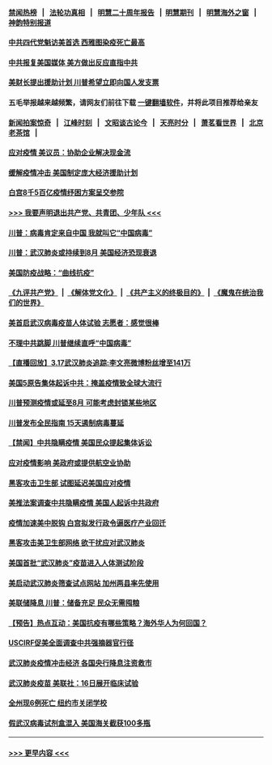 #### [禁闻热榜](热点新闻.md?=0)  &nbsp;&nbsp;|&nbsp;&nbsp; [法轮功真相](https://github.com/gfw-breaker/truth/blob/master/README.md?=0) &nbsp;&nbsp;|&nbsp;&nbsp; [明慧二十周年报告](https://github.com/gfw-breaker/mh-reports/blob/master/README.md?=0) &nbsp;&nbsp;|&nbsp;&nbsp;[明慧期刊](https://github.com/gfw-breaker/mh-qikan) &nbsp;&nbsp;|&nbsp;&nbsp; [明慧海外之窗](https://github.com/gfw-breaker/mh-news/blob/master/README.md?=0) &nbsp;&nbsp;|&nbsp;&nbsp; [神韵特别报道](https://github.com/gfw-breaker/mh-news/blob/master/shenyun.md?=0)
#### [中共四代党魁访美首选 西雅图染疫死亡最高](../pages/prog203/a102802001.md?t=03181931) 
#### [中共报复美国媒体 美方做出反应直指中共](../pages/prog203/a102801943.md?t=03181931) 
#### [美财长提出援助计划 川普希望立即向国人发支票](../pages/prog203/a102801788.md?t=03181931) 
#### 五毛举报越来越频繁，请网友们前往下载 [一键翻墙软件](https://github.com/gfw-breaker/ssr-accounts)，并将此项目推荐给亲友
#### [新闻拍案惊奇](https://github.com/gfw-breaker/banned-news/blob/master/pages/link4.md) &nbsp;&nbsp;|&nbsp;&nbsp; [江峰时刻](https://github.com/gfw-breaker/banned-news/blob/master/pages/link4.md) &nbsp;&nbsp;|&nbsp;&nbsp; [文昭谈古论今](https://github.com/gfw-breaker/banned-news/blob/master/pages/link4.md) &nbsp;&nbsp;|&nbsp;&nbsp; [天亮时分](https://github.com/gfw-breaker/banned-news/blob/master/pages/link4.md) &nbsp;&nbsp;|&nbsp;&nbsp; [萧茗看世界](https://github.com/gfw-breaker/banned-news/blob/master/pages/link4.md) &nbsp;&nbsp;|&nbsp;&nbsp; [北京老茶馆](https://github.com/gfw-breaker/banned-news/blob/master/pages/link4.md) &nbsp;&nbsp;|&nbsp;&nbsp; 
#### [应对疫情  美议员：协助企业解决现金流](../pages/prog203/a102801829.md?t=03181931) 
#### [缓解疫情冲击 美国制定庞大经济援助计划](../pages/prog203/a102801844.md?t=03181931) 
#### [白宫8千5百亿疫情纾困方案呈交参院](../pages/prog203/a102801803.md?t=03181931) 
#### [>>> 我要声明退出共产党、共青团、少年队 <<<](https://github.com/begood0513/goodnews/blob/master/quit/letter.md) 
#### [川普：病毒肯定来自中国 我就叫它“中国病毒”](../pages/prog203/a102801781.md?t=03181931) 
#### [川普：武汉肺炎或持续到8月  美国经济恐现衰退](../pages/prog203/a102801772.md?t=03181931) 
#### [美国防疫战略：“曲线抗疫”](../pages/prog203/a102801730.md?t=03181931) 
#### [《九评共产党》](https://github.com/begood0513/9ping.md/blob/master/README.md) &nbsp;|&nbsp; [《解体党文化》](../../../../jtdwh.md/blob/master/README.md)  &nbsp;|&nbsp; [《共产主义的终极目的》](../../../../gczydzjmd.md/blob/master/README.md) &nbsp;|&nbsp; [《魔鬼在统治我们的世界》](../../../../mgztzwmdsj.md/blob/master/README.md) 
#### [美首启武汉病毒疫苗人体试验 志愿者：感觉很棒](../pages/prog203/a102801704.md?t=03181931) 
#### [不理中共跳脚 川普继续直呼“中国病毒”](../pages/prog203/a102801661.md?t=03181931) 
#### [【直播回放】3.17武汉肺炎追踪:李文亮微博粉丝增至141万](../pages/prog203/a102801456.md?t=03181931) 
#### [美国5原告集体起诉中共：掩盖疫情致全球大流行](../pages/prog203/a102801049.md?t=03181931) 
#### [川普预测疫情或延至8月 可能考虑封锁某些地区](../pages/prog203/a102801109.md?t=03181931) 
#### [川普发布全民指南 15天遏制病毒蔓延](../pages/prog203/a102801075.md?t=03181931) 
#### [【禁闻】中共隐瞒疫情 美国民众提起集体诉讼](../pages/prog203/a102801033.md?t=03181931) 
#### [应对疫情影响 美政府或提供航空业协助](../pages/prog203/a102801036.md?t=03181931) 
#### [黑客攻击卫生部 试图延迟美国应对疫情](../pages/prog203/a102801006.md?t=03181931) 
#### [美推法案调查中共隐瞒疫情 美国人起诉中共政府](../pages/prog203/a102800995.md?t=03181931) 
#### [疫情加速美中脱钩 白宫拟发行政令逼医疗产业回迁](../pages/prog203/a102800979.md?t=03181931) 
#### [黑客攻击美卫生部网络 欲干扰应对武汉肺炎](../pages/prog203/a102801000.md?t=03181931) 
#### [美国首批“武汉肺炎”疫苗进入人体测试阶段](../pages/prog203/a102800989.md?t=03181931) 
#### [美启动武汉肺炎筛查试点网站 加州两县率先使用](../pages/prog203/a102800923.md?t=03181931) 
#### [美联储降息 川普：储备充足 民众无需囤粮](../pages/prog203/a102800931.md?t=03181931) 
#### [【预告】热点互动：美国抗疫有哪些策略？海外华人为何回国？](../pages/prog203/a102800758.md?t=03181931) 
#### [USCIRF促美全面调查中共强摘器官行径](../pages/prog203/a102800527.md?t=03181931) 
#### [武汉肺炎疫情冲击经济 各国央行降息注资救市](../pages/prog203/a102800477.md?t=03181931) 
#### [武汉肺炎疫苗 美联社：16日展开临床试验](../pages/prog203/a102800374.md?t=03181931) 
#### [全州现6例死亡 纽约市关闭学校](../pages/prog203/a102800375.md?t=03181931) 
#### [假武汉病毒试剂盒混入 美国海关截获100多瓶](../pages/prog203/a102800291.md?t=03181931) 

----
#### [ >>> 更早内容 <<< ](../indexes/prog203-earlier.md)
